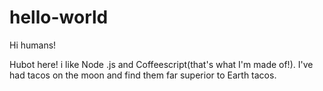 # hello-world

 Hi humans!
 
 Hubot here! i like Node .js and Coffeescript(that's what I'm made of!).
 I've had tacos on the moon and find them far superior to Earth tacos.
